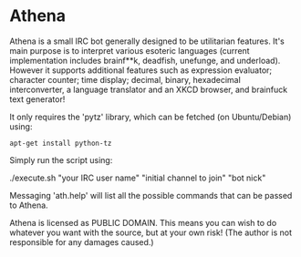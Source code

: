 Athena
=============

Athena is a small IRC bot generally designed to be utilitarian features. It's main purpose is to interpret various
esoteric languages (current implementation includes brainf**k, deadfish, unefunge, and underload).
 However it supports additional features such as expression evaluator; character counter; time display; decimal, binary, hexadecimal interconverter, 
a language translator and an XKCD browser, and brainfuck text generator!

It only requires the 'pytz' library, which can be fetched (on Ubuntu/Debian) using:

```
apt-get install python-tz
```

Simply run the script using:

./execute.sh "your IRC user name" "initial channel to join" "bot nick"

Messaging 'ath.help' will list all the possible commands that can be passed to Athena.

Athena is licensed as PUBLIC DOMAIN. This means you can wish to do whatever you want with the source, but
at your own risk! (The author is not responsible for any damages caused.)

